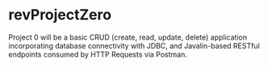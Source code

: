 # revProjectZero
Project 0 will be a basic CRUD (create, read, update, delete) application incorporating database connectivity with JDBC, and Javalin-based RESTful endpoints consumed by HTTP Requests via Postman.
